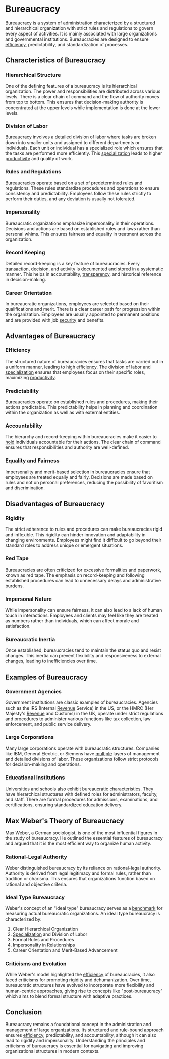 # Bureaucracy

Bureaucracy is a system of administration characterized by a structured and hierarchical organization with strict rules and regulations to govern every aspect of activities. It is mainly associated with large organizations and governmental institutions. Bureaucracies are designed to ensure [efficiency](../e/efficiency.md), predictability, and standardization of processes.

## Characteristics of Bureaucracy

### Hierarchical Structure
One of the defining features of a bureaucracy is its hierarchical organization. The power and responsibilities are distributed across various levels. There is a clear chain of command and the flow of authority moves from top to bottom. This ensures that decision-making authority is concentrated at the upper levels while implementation is done at the lower levels.

### Division of Labor
Bureaucracy involves a detailed division of labor where tasks are broken down into smaller units and assigned to different departments or individuals. Each unit or individual has a specialized role which ensures that the tasks are performed more efficiently. This [specialization](../s/specialization.md) leads to higher [productivity](../p/productivity.md) and quality of work.

### Rules and Regulations
Bureaucracies operate based on a set of predetermined rules and regulations. These rules standardize procedures and operations to ensure consistency and predictability. Employees follow these rules strictly to perform their duties, and any deviation is usually not tolerated.

### Impersonality
Bureaucratic organizations emphasize impersonality in their operations. Decisions and actions are based on established rules and laws rather than personal whims. This ensures fairness and equality in treatment across the organization.

### Record Keeping
Detailed record-keeping is a key feature of bureaucracies. Every [transaction](../t/transaction.md), decision, and activity is documented and stored in a systematic manner. This helps in accountability, [transparency](../t/transparency.md), and historical reference in decision-making.

### Career Orientation
In bureaucratic organizations, employees are selected based on their qualifications and merit. There is a clear career path for progression within the organization. Employees are usually appointed to permanent positions and are provided with job [security](../s/security.md) and benefits.

## Advantages of Bureaucracy

### Efficiency
The structured nature of bureaucracies ensures that tasks are carried out in a uniform manner, leading to high [efficiency](../e/efficiency.md). The division of labor and [specialization](../s/specialization.md) ensures that employees focus on their specific roles, maximizing [productivity](../p/productivity.md).

### Predictability
Bureaucracies operate on established rules and procedures, making their actions predictable. This predictability helps in planning and coordination within the organization as well as with external entities.

### Accountability
The hierarchy and record-keeping within bureaucracies make it easier to [hold](../h/hold.md) individuals accountable for their actions. The clear chain of command ensures that responsibilities and authority are well-defined.

### Equality and Fairness
Impersonality and merit-based selection in bureaucracies ensure that employees are treated equally and fairly. Decisions are made based on rules and not on personal preferences, reducing the possibility of favoritism and discrimination.

## Disadvantages of Bureaucracy

### Rigidity
The strict adherence to rules and procedures can make bureaucracies rigid and inflexible. This rigidity can hinder innovation and adaptability in changing environments. Employees might find it difficult to go beyond their standard roles to address unique or emergent situations.

### Red Tape
Bureaucracies are often criticized for excessive formalities and paperwork, known as red tape. The emphasis on record-keeping and following established procedures can lead to unnecessary delays and administrative burdens.

### Impersonal Nature
While impersonality can ensure fairness, it can also lead to a lack of human touch in interactions. Employees and clients may feel like they are treated as numbers rather than individuals, which can affect morale and satisfaction.

### Bureaucratic Inertia
Once established, bureaucracies tend to maintain the status quo and resist changes. This inertia can prevent flexibility and responsiveness to external changes, leading to inefficiencies over time.

## Examples of Bureaucracy

### Government Agencies
Government institutions are classic examples of bureaucracies. Agencies such as the IRS (Internal [Revenue](../r/revenue.md) Service) in the US, or the HMRC (Her Majesty's [Revenue](../r/revenue.md) and Customs) in the UK, operate under strict regulations and procedures to administer various functions like tax collection, law enforcement, and public service delivery.

### Large Corporations
Many large corporations operate with bureaucratic structures. Companies like IBM, General Electric, or Siemens have [multiple](../m/multiple.md) layers of management and detailed divisions of labor. These organizations follow strict protocols for decision-making and operations.

### Educational Institutions
Universities and schools also exhibit bureaucratic characteristics. They have hierarchical structures with defined roles for administrators, faculty, and staff. There are formal procedures for admissions, examinations, and certifications, ensuring standardized education delivery.

## Max Weber's Theory of Bureaucracy

Max Weber, a German sociologist, is one of the most influential figures in the study of bureaucracy. He outlined the essential features of bureaucracy and argued that it is the most efficient way to organize human activity.

### Rational-Legal Authority
Weber distinguished bureaucracy by its reliance on rational-legal authority. Authority is derived from legal legitimacy and formal rules, rather than tradition or charisma. This ensures that organizations function based on rational and objective criteria.

### Ideal Type Bureaucracy
Weber's concept of an "ideal type" bureaucracy serves as a [benchmark](../b/benchmark.md) for measuring actual bureaucratic organizations. An ideal type bureaucracy is characterized by:

1. Clear Hierarchical Organization
2. [Specialization](../s/specialization.md) and Division of Labor
3. Formal Rules and Procedures
4. Impersonality in Relationships
5. Career Orientation and Merit-Based Advancement

### Criticisms and Evolution
While Weber's model highlighted the [efficiency](../e/efficiency.md) of bureaucracies, it also faced criticisms for promoting rigidity and dehumanization. Over time, bureaucratic structures have evolved to incorporate more flexibility and human-centric approaches, giving rise to concepts like "post-bureaucracy" which aims to blend formal structure with adaptive practices.

## Conclusion
Bureaucracy remains a foundational concept in the administration and management of large organizations. Its structured and rule-bound approach ensures [efficiency](../e/efficiency.md), predictability, and accountability, although it can also lead to rigidity and impersonality. Understanding the principles and criticisms of bureaucracy is essential for navigating and improving organizational structures in modern contexts.